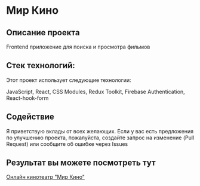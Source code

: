 # Мир Кино

## Описание проекта

Frontend приложение для поиска и просмотра фильмов

## Стек технологий:

Этот проект использует следующие технологии:

JavaScript, React, CSS Modules, Redux Toolkit, Firebase Authentication, React-hook-form

## Содействие

Я приветствую вклады от всех желающих. Если у вас есть предложения по улучшению проекта, пожалуйста, создайте запрос на изменение (Pull Request) или сообщите об ошибке через Issues
## Результат вы можете посмотреть тут


[Онлайн кинотеатр "Мир Кино"](https://mirkino.netlify.app/)
